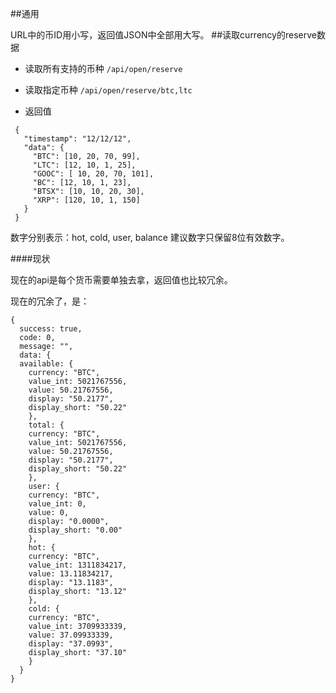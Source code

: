 

##通用

URL中的币ID用小写，返回值JSON中全部用大写。
##读取currency的reserve数据

- 读取所有支持的币种
```/api/open/reserve```

- 读取指定币种
```/api/open/reserve/btc,ltc```

- 返回值
```
 {
   "timestamp": "12/12/12",
   "data": {
     "BTC": [10, 20, 70, 99],
     "LTC": [12, 10, 1, 25],
     "GOOC": [ 10, 20, 70, 101],
     "BC": [12, 10, 1, 23],
     "BTSX": [10, 10, 20, 30],
     "XRP": [120, 10, 1, 150]
   }
 }

```
数字分别表示：hot, cold, user, balance
建议数字只保留8位有效数字。

####现状

现在的api是每个货币需要单独去拿，返回值也比较冗余。

现在的冗余了，是：
```
{
  success: true,
  code: 0,
  message: "",
  data: {
  available: {
    currency: "BTC",
    value_int: 5021767556,
    value: 50.21767556,
    display: "50.2177",
    display_short: "50.22"
    },
    total: {
    currency: "BTC",
    value_int: 5021767556,
    value: 50.21767556,
    display: "50.2177",
    display_short: "50.22"
    },
    user: {
    currency: "BTC",
    value_int: 0,
    value: 0,
    display: "0.0000",
    display_short: "0.00"
    },
    hot: {
    currency: "BTC",
    value_int: 1311834217,
    value: 13.11834217,
    display: "13.1183",
    display_short: "13.12"
    },
    cold: {
    currency: "BTC",
    value_int: 3709933339,
    value: 37.09933339,
    display: "37.0993",
    display_short: "37.10"
    }
  }
}
```